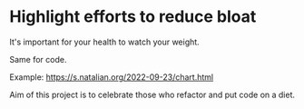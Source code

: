# Highlight efforts to reduce bloat

It's important for your health to watch your weight.

Same for code.

Example: https://s.natalian.org/2022-09-23/chart.html

Aim of this project is to celebrate those who refactor and put code on a diet.
